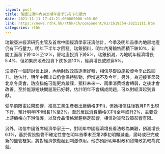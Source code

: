 ```yaml
---
layout: post
title: 瑞銀汪濤料內房至明年首季仍有下行壓力
date: 2021-11-11 17:41:21.000000000 +08:00
link: https://news.rthk.hk/rthk/ch/component/k2/1619354-20211111.htm
categories: rthk
---
```


瑞銀亞洲經濟研究主管及首席中國經濟學家汪濤估計，今季及明年首季內地房地產仍有下行壓力，明年下半年才回穩。瑞銀預料，明年內房銷售面積下跌10%，新開工面積下降10%至12%，房地產投資下降5%。瑞銀預測，內地明年經濟增長5.4%，但如果房地產投資下跌多達10%，經濟增長或跌穿5%。

汪濤在一個研討會上說，內地財政政策逐漸好轉，相信基礎設施投資今季止跌回升。她估計，明年中國出口仍會保持強勁，但增速不及今年。另外，為迎接春節及北京冬奧會，防疫措施可能更為嚴謹，預料未來一、兩季消費或會轉弱，之後才會改善。至於能源短缺問題現已好轉，估計明年不會構成問題，可以對經濟起到貢獻。

受早前限電拉閘影響，推高工業生產者出廠價格(PPI)，但她相信往後數月PPI出現下行，預計明年PPI增長1%至2%。至於居民消費價格(CPI)全年或升2%，主要受上游價格向下游傳導，以及食品價格漸趨穩定影響，相信對貨幣政策影響有限。

另外，瑞信中國首席經濟學家王一，對明年中國經濟增長看法較為樂觀，預測增長6.1%，基於假設監管不確定性會在明年首季末至第2季初明顯減退，屆時或已完成新的監管框架，將對經濟恢復起到刺激作用，他亦預計明年財政和貨幣政策較為寬鬆。

